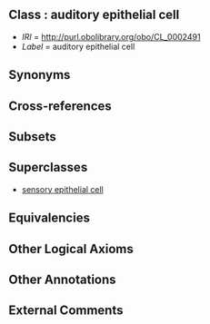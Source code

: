 
## Class : auditory epithelial cell

 * *IRI* = http://purl.obolibrary.org/obo/CL_0002491
 * *Label* = auditory epithelial cell

## Synonyms


## Cross-references


## Subsets


## Superclasses

 * [sensory epithelial cell](../../CL/98/CL_0000098.md)

## Equivalencies


## Other Logical Axioms


## Other Annotations


## External Comments

